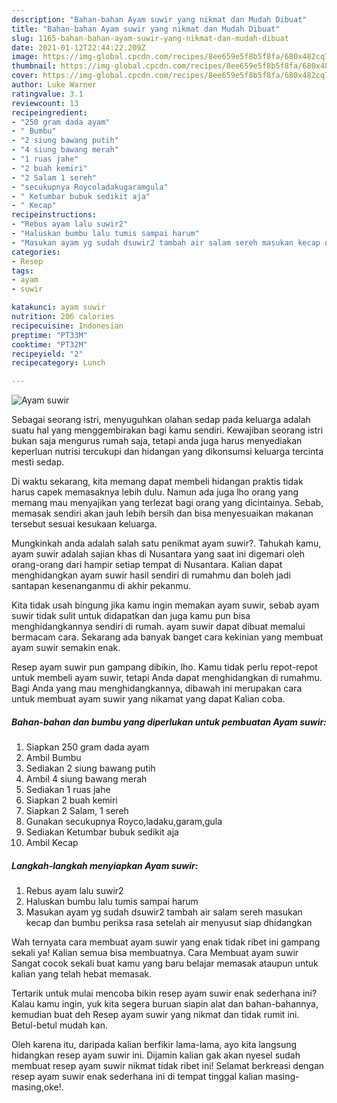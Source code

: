 ```yaml
---
description: "Bahan-bahan Ayam suwir yang nikmat dan Mudah Dibuat"
title: "Bahan-bahan Ayam suwir yang nikmat dan Mudah Dibuat"
slug: 1165-bahan-bahan-ayam-suwir-yang-nikmat-dan-mudah-dibuat
date: 2021-01-12T22:44:22.209Z
image: https://img-global.cpcdn.com/recipes/8ee659e5f8b5f8fa/680x482cq70/ayam-suwir-foto-resep-utama.jpg
thumbnail: https://img-global.cpcdn.com/recipes/8ee659e5f8b5f8fa/680x482cq70/ayam-suwir-foto-resep-utama.jpg
cover: https://img-global.cpcdn.com/recipes/8ee659e5f8b5f8fa/680x482cq70/ayam-suwir-foto-resep-utama.jpg
author: Luke Warner
ratingvalue: 3.1
reviewcount: 13
recipeingredient:
- "250 gram dada ayam"
- " Bumbu"
- "2 siung bawang putih"
- "4 siung bawang merah"
- "1 ruas jahe"
- "2 buah kemiri"
- "2 Salam 1 sereh"
- "secukupnya Roycoladakugaramgula"
- " Ketumbar bubuk sedikit aja"
- " Kecap"
recipeinstructions:
- "Rebus ayam lalu suwir2"
- "Haluskan bumbu lalu tumis sampai harum"
- "Masukan ayam yg sudah dsuwir2 tambah air salam sereh masukan kecap dan bumbu periksa rasa setelah air menyusut siap dhidangkan"
categories:
- Resep
tags:
- ayam
- suwir

katakunci: ayam suwir 
nutrition: 206 calories
recipecuisine: Indonesian
preptime: "PT33M"
cooktime: "PT32M"
recipeyield: "2"
recipecategory: Lunch

---
```



![Ayam suwir](https://img-global.cpcdn.com/recipes/8ee659e5f8b5f8fa/680x482cq70/ayam-suwir-foto-resep-utama.jpg)

Sebagai seorang istri, menyuguhkan olahan sedap pada keluarga adalah suatu hal yang menggembirakan bagi kamu sendiri. Kewajiban seorang istri bukan saja mengurus rumah saja, tetapi anda juga harus menyediakan keperluan nutrisi tercukupi dan hidangan yang dikonsumsi keluarga tercinta mesti sedap.

Di waktu  sekarang, kita memang dapat membeli hidangan praktis tidak harus capek memasaknya lebih dulu. Namun ada juga lho orang yang memang mau menyajikan yang terlezat bagi orang yang dicintainya. Sebab, memasak sendiri akan jauh lebih bersih dan bisa menyesuaikan makanan tersebut sesuai kesukaan keluarga. 



Mungkinkah anda adalah salah satu penikmat ayam suwir?. Tahukah kamu, ayam suwir adalah sajian khas di Nusantara yang saat ini digemari oleh orang-orang dari hampir setiap tempat di Nusantara. Kalian dapat menghidangkan ayam suwir hasil sendiri di rumahmu dan boleh jadi santapan kesenanganmu di akhir pekanmu.

Kita tidak usah bingung jika kamu ingin memakan ayam suwir, sebab ayam suwir tidak sulit untuk didapatkan dan juga kamu pun bisa menghidangkannya sendiri di rumah. ayam suwir dapat dibuat memalui bermacam cara. Sekarang ada banyak banget cara kekinian yang membuat ayam suwir semakin enak.

Resep ayam suwir pun gampang dibikin, lho. Kamu tidak perlu repot-repot untuk membeli ayam suwir, tetapi Anda dapat menghidangkan di rumahmu. Bagi Anda yang mau menghidangkannya, dibawah ini merupakan cara untuk membuat ayam suwir yang nikamat yang dapat Kalian coba.

<!--inarticleads1-->

##### Bahan-bahan dan bumbu yang diperlukan untuk pembuatan Ayam suwir:

1. Siapkan 250 gram dada ayam
1. Ambil  Bumbu
1. Sediakan 2 siung bawang putih
1. Ambil 4 siung bawang merah
1. Sediakan 1 ruas jahe
1. Siapkan 2 buah kemiri
1. Siapkan 2 Salam, 1 sereh
1. Gunakan secukupnya Royco,ladaku,garam,gula
1. Sediakan  Ketumbar bubuk sedikit aja
1. Ambil  Kecap




<!--inarticleads2-->

##### Langkah-langkah menyiapkan Ayam suwir:

1. Rebus ayam lalu suwir2
1. Haluskan bumbu lalu tumis sampai harum
1. Masukan ayam yg sudah dsuwir2 tambah air salam sereh masukan kecap dan bumbu periksa rasa setelah air menyusut siap dhidangkan




Wah ternyata cara membuat ayam suwir yang enak tidak ribet ini gampang sekali ya! Kalian semua bisa membuatnya. Cara Membuat ayam suwir Sangat cocok sekali buat kamu yang baru belajar memasak ataupun untuk kalian yang telah hebat memasak.

Tertarik untuk mulai mencoba bikin resep ayam suwir enak sederhana ini? Kalau kamu ingin, yuk kita segera buruan siapin alat dan bahan-bahannya, kemudian buat deh Resep ayam suwir yang nikmat dan tidak rumit ini. Betul-betul mudah kan. 

Oleh karena itu, daripada kalian berfikir lama-lama, ayo kita langsung hidangkan resep ayam suwir ini. Dijamin kalian gak akan nyesel sudah membuat resep ayam suwir nikmat tidak ribet ini! Selamat berkreasi dengan resep ayam suwir enak sederhana ini di tempat tinggal kalian masing-masing,oke!.


